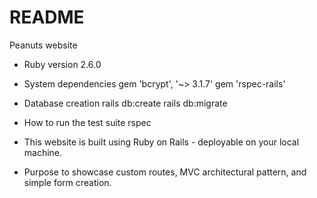 # README
Peanuts website 

* Ruby version 2.6.0 

* System dependencies
  gem 'bcrypt', '~> 3.1.7'
  gem 'rspec-rails'

* Database creation
  rails db:create
  rails db:migrate
  
* How to run the test suite
  rspec 


* This website is built using Ruby on Rails - deployable on your local machine. 
* Purpose to showcase custom routes, MVC architectural pattern, and simple form creation. 

